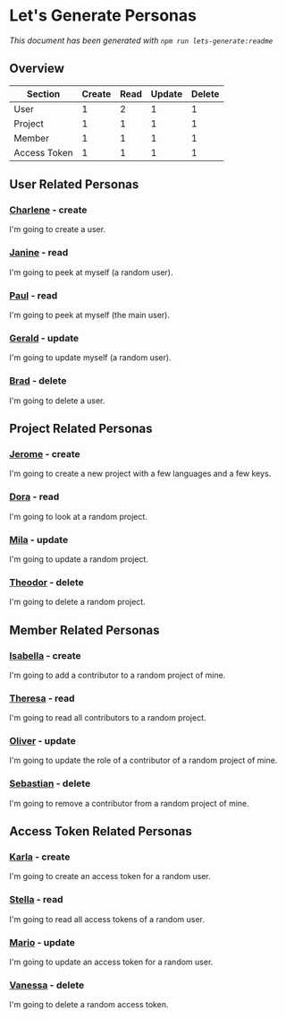 Let's Generate Personas
=======================

*This document has been generated with `npm run lets-generate:readme`*

## Overview

| Section | Create | Read | Update | Delete |
| ------- | ------ | ---- | ------ | ------ |
| User | 1 | 2 | 1 | 1 |
| Project | 1 | 1 | 1 | 1 |
| Member | 1 | 1 | 1 | 1 |
| Access Token | 1 | 1 | 1 | 1 |

## User Related Personas

### [Charlene](./charlene.persona.ts) - create

I'm going to create a user.

### [Janine](./janine.persona.ts) - read

I'm going to peek at myself (a random user).

### [Paul](./paul.persona.ts) - read

I'm going to peek at myself (the main user).

### [Gerald](./gerald.persona.ts) - update

I'm going to update myself (a random user).

### [Brad](./brad.persona.ts) - delete

I'm going to delete a user.

## Project Related Personas

### [Jerome](./jerome.persona.ts) - create

I'm going to create a new project with a few languages and a few keys.

### [Dora](./dora.persona.ts) - read

I'm going to look at a random project.

### [Mila](./mila.persona.ts) - update

I'm going to update a random project.

### [Theodor](./theodor.persona.ts) - delete

I'm going to delete a random project.

## Member Related Personas

### [Isabella](./isabella.persona.ts) - create

I'm going to add a contributor to a random project of mine.

### [Theresa](./theresa.persona.ts) - read

I'm going to read all contributors to a random project.

### [Oliver](./oliver.persona.ts) - update

I'm going to update the role of a contributor of a random project of mine.

### [Sebastian](./sebastian.persona.ts) - delete

I'm going to remove a contributor from a random project of mine.

## Access Token Related Personas

### [Karla](./karla.persona.ts) - create

I'm going to create an access token for a random user.

### [Stella](./stella.persona.ts) - read

I'm going to read all access tokens of a random user.

### [Mario](./mario.persona.ts) - update

I'm going to update an access token for a random user.

### [Vanessa](./vanessa.persona.ts) - delete

I'm going to delete a random access token.

